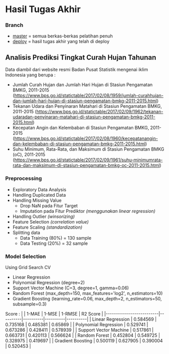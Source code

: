 # Hasil Tugas Akhir

### Branch
- [master](https://github.com/RTAgung/microcredential-data-science/tree/master) = semua berkas-berkas pelatihan penuh
- [deploy](https://github.com/RTAgung/microcredential-data-science/tree/deploy) = hasil tugas akhir yang telah di deploy

## Analisis Prediksi Tingkat Curah Hujan Tahunan

Data diambil dari website resmi Badan Pusat Statistik mengenai iklim Indonesia yang berupa :

- Jumlah Curah Hujan dan Jumlah Hari Hujan di Stasiun Pengamatan BMKG, 2011-2015 (https://www.bps.go.id/statictable/2017/02/08/1959/jumlah-curahhujan-dan-jumlah-hari-hujan-di-stasiun-pengamatan-bmkg-2011-2015.html)
- Tekanan Udara dan Penyinaran Matahari di Stasiun Pengamatan BMKG, 2011-2015 (https://www.bps.go.id/statictable/2017/02/09/1962/tekanan-udaradan-penyinaran-matahari-di-stasiun-pengamatan-bmkg-2011-2015.html)
- Kecepatan Angin dan Kelembaban di Stasiun Pengamatan BMKG, 2011-2015 (https://www.bps.go.id/statictable/2017/02/08/1960/kecepatanangin-dan-kelembaban-di-stasiun-pengamatan-bmkg-2011-2015.html)
- Suhu Minimum, Rata-Rata, dan Maksimum di Stasiun Pengamatan BMKG (oC), 2011-2015 (https://www.bps.go.id/statictable/2017/02/09/1961/suhu-minimumrata-rata-dan-maksimum-di-stasiun-pengamatan-bmkg-oc-2011-2015.html)

### Preprocessing
- Exploratory Data Analysis
- Handling Duplicated Data
- Handling Missing Value
    - Drop NaN pada Fitur Target
    - Imputation pada Fitur Prediktor _(menggunakan linear regression)_
- Handling Outlier _(winsorizing)_
- Feature Selection _(correlation value)_
- Feature Scaling _(standardization)_
- Splitting data
    - Data Training (80%) = 130 sample
    - Data Testing (20%) = 32 sample

### Model Selection
Using Grid Search CV
- Linear Regression
- Polynomial Regression (degree=2)
- Support Vector Machine (C=3, degree=1, gamma=0.06)
- Random Forest (max_depth=150, max_features='log2', n_estimators=10)
- Gradient Boosting (learning_rate=0.06, max_depth=2, n_estimators=50, subsample=0.3)

Score :
|                          | 1-MAE    | 1-MSE    | 1-RMSE   | R2 Score |
|--------------------------|----------|----------|----------|----------|
| Linear   Regression      | 0.584569 | 0.735168 | 0.485381 | 0.65869  |
| Polynomial   Regression  | 0.529741 | 0.673286 | 0.428411 | 0.578939 |
| Support   Vector Machine | 0.517861 | 0.663731 | 0.420113 | 0.566624 |
| Random   Forest          | 0.452804 | 0.549725 | 0.328975 | 0.419697 |
| Gradient   Boosting      | 0.500119 | 0.627905 | 0.390004 | 0.520453 |

